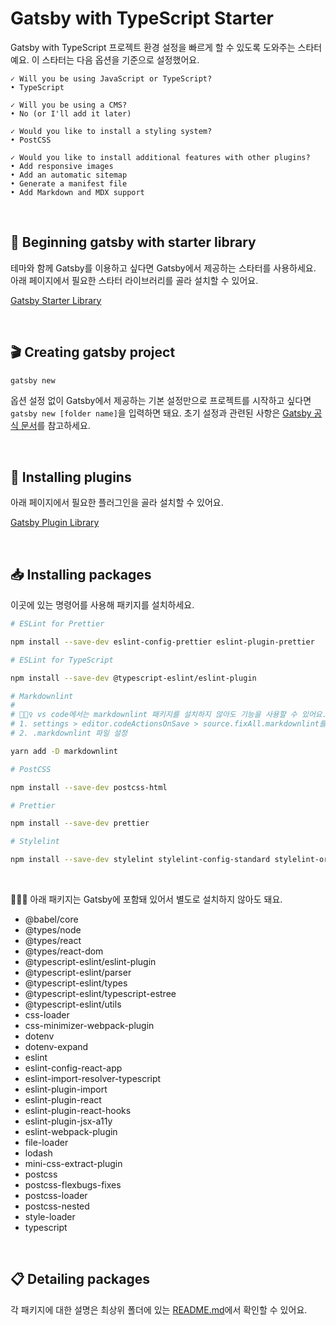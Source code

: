 # Gatsby with TypeScript Starter

Gatsby with TypeScript 프로젝트 환경 설정을 빠르게 할 수 있도록 도와주는 스타터예요. 이 스타터는 다음 옵션을 기준으로 설정했어요.

```text
✓ Will you be using JavaScript or TypeScript?
• TypeScript

✓ Will you be using a CMS?
• No (or I'll add it later)

✓ Would you like to install a styling system?
• PostCSS

✓ Would you like to install additional features with other plugins?
• Add responsive images
• Add an automatic sitemap
• Generate a manifest file
• Add Markdown and MDX support
```

<br>

## 🚀 Beginning gatsby with starter library

테마와 함께 Gatsby를 이용하고 싶다면 Gatsby에서 제공하는 스타터를 사용하세요. 아래 페이지에서 필요한 스타터 라이브러리를 골라 설치할 수 있어요.

[Gatsby Starter Library](https://www.gatsbyjs.com/starters/)

<br>

## 🎬 Creating gatsby project

```bash
gatsby new
```

옵션 설정 없이 Gatsby에서 제공하는 기본 설정만으로 프로젝트를 시작하고 싶다면 `gatsby new [folder name]`을 입력하면 돼요. 초기 설정과 관련된 사항은 [Gatsby 공식 문서](https://www.gatsbyjs.com/docs/tutorial/getting-started/part-1/#create-a-gatsby-site)를 참고하세요.

<br>

## 🔌 Installing plugins

아래 페이지에서 필요한 플러그인을 골라 설치할 수 있어요.

[Gatsby Plugin Library](https://www.gatsbyjs.com/plugins)

<br>

## 📥 Installing packages

이곳에 있는 명령어를 사용해 패키지를 설치하세요.

```bash
# ESLint for Prettier

npm install --save-dev eslint-config-prettier eslint-plugin-prettier

# ESLint for TypeScript

npm install --save-dev @typescript-eslint/eslint-plugin

# Markdownlint
#
# 💁🏻‍♀️ vs code에서는 markdownlint 패키지를 설치하지 않아도 기능을 사용할 수 있어요.
# 1. settings > editor.codeActionsOnSave > source.fixAll.markdownlint를 true로 설정
# 2. .markdownlint 파일 설정

yarn add -D markdownlint

# PostCSS

npm install --save-dev postcss-html

# Prettier

npm install --save-dev prettier

# Stylelint

npm install --save-dev stylelint stylelint-config-standard stylelint-order
```

<br>

💁🏻‍♀️ 아래 패키지는 Gatsby에 포함돼 있어서 별도로 설치하지 않아도 돼요.

- @babel/core
- @types/node
- @types/react
- @types/react-dom
- @typescript-eslint/eslint-plugin
- @typescript-eslint/parser
- @typescript-eslint/types
- @typescript-eslint/typescript-estree
- @typescript-eslint/utils
- css-loader
- css-minimizer-webpack-plugin
- dotenv
- dotenv-expand
- eslint
- eslint-config-react-app
- eslint-import-resolver-typescript
- eslint-plugin-import
- eslint-plugin-react
- eslint-plugin-react-hooks
- eslint-plugin-jsx-a11y
- eslint-webpack-plugin
- file-loader
- lodash
- mini-css-extract-plugin
- postcss
- postcss-flexbugs-fixes
- postcss-loader
- postcss-nested
- style-loader
- typescript

<br>

## 📋 Detailing packages

각 패키지에 대한 설명은 최상위 폴더에 있는 [README.md](https://github.com/biniruu/starter-kit-frontend#detailing-packages)에서 확인할 수 있어요.

<br>
